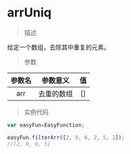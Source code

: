 # arrUniq

> 描述

给定一个数组，去除其中重复的元素。

> 参数

|     参数名     |    参数意义 | 值|
|:---------------:|:---------:|:---------:|
|arr   | 去重的数组   | []|

> 实例代码

```javascript
var easyFun=EasyFunction;

easyFun.filterArr([2, 9, 6, 2, 5, 2]);
//[2, 9, 6, 5]
```
